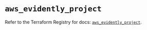 # `aws_evidently_project`

Refer to the Terraform Registry for docs: [`aws_evidently_project`](https://registry.terraform.io/providers/hashicorp/aws/6.14.0/docs/resources/evidently_project).
